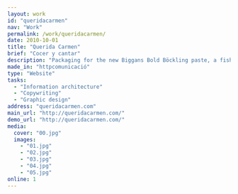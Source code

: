 ```yaml
---
layout: work
id: "queridacarmen"
nav: "Work"
permalink: /work/queridacarmen/
date: 2010-10-01
title: "Querida Carmen"
brief: "Cocer y cantar"
description: "Packaging for the new Biggans Bold Böckling paste, a fish paste made of smoked herring. Biggans is a small family owned company who has been serving their culinary delicacies to the Swedes since 1952."
made_in: "httpcomunicació"
type: "Website"
tasks:
  - "Information architecture"
  - "Copywriting"
  - "Graphic design"
address: "queridacarmen.com"
main_url: "http://queridacarmen.com/"
demo_url: "http://queridacarmen.com/"
media:
  cover: "00.jpg"
  images:
    - "01.jpg"
    - "02.jpg"
    - "03.jpg"
    - "04.jpg"
    - "05.jpg"
online: 1
---
```

